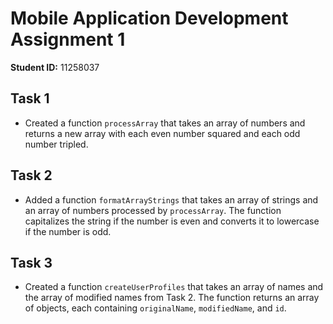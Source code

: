 # Mobile Application Development Assignment 1

**Student ID:** 11258037

## Task 1
- Created a function `processArray` that takes an array of numbers and returns a new array with each even number squared and each odd number tripled.

## Task 2
- Added a function `formatArrayStrings` that takes an array of strings and an array of numbers processed by `processArray`. The function capitalizes the string if the number is even and converts it to lowercase if the number is odd.

## Task 3
- Created a function `createUserProfiles` that takes an array of names and the array of modified names from Task 2. The function returns an array of objects, each containing `originalName`, `modifiedName`, and `id`.



